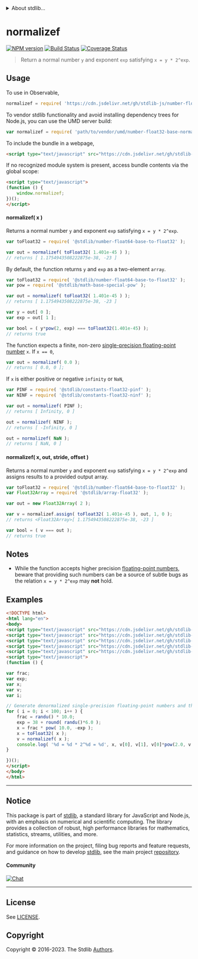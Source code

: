 <!--

@license Apache-2.0

Copyright (c) 2018 The Stdlib Authors.

Licensed under the Apache License, Version 2.0 (the "License");
you may not use this file except in compliance with the License.
You may obtain a copy of the License at

   http://www.apache.org/licenses/LICENSE-2.0

Unless required by applicable law or agreed to in writing, software
distributed under the License is distributed on an "AS IS" BASIS,
WITHOUT WARRANTIES OR CONDITIONS OF ANY KIND, either express or implied.
See the License for the specific language governing permissions and
limitations under the License.

-->


<details>
  <summary>
    About stdlib...
  </summary>
  <p>We believe in a future in which the web is a preferred environment for numerical computation. To help realize this future, we've built stdlib. stdlib is a standard library, with an emphasis on numerical and scientific computation, written in JavaScript (and C) for execution in browsers and in Node.js.</p>
  <p>The library is fully decomposable, being architected in such a way that you can swap out and mix and match APIs and functionality to cater to your exact preferences and use cases.</p>
  <p>When you use stdlib, you can be absolutely certain that you are using the most thorough, rigorous, well-written, studied, documented, tested, measured, and high-quality code out there.</p>
  <p>To join us in bringing numerical computing to the web, get started by checking us out on <a href="https://github.com/stdlib-js/stdlib">GitHub</a>, and please consider <a href="https://opencollective.com/stdlib">financially supporting stdlib</a>. We greatly appreciate your continued support!</p>
</details>

# normalizef

[![NPM version][npm-image]][npm-url] [![Build Status][test-image]][test-url] [![Coverage Status][coverage-image]][coverage-url] <!-- [![dependencies][dependencies-image]][dependencies-url] -->

> Return a normal number `y` and exponent `exp` satisfying `x = y * 2^exp`.



<section class="usage">

## Usage

To use in Observable,

```javascript
normalizef = require( 'https://cdn.jsdelivr.net/gh/stdlib-js/number-float32-base-normalize@v0.1.0-umd/browser.js' )
```

To vendor stdlib functionality and avoid installing dependency trees for Node.js, you can use the UMD server build:

```javascript
var normalizef = require( 'path/to/vendor/umd/number-float32-base-normalize/index.js' )
```

To include the bundle in a webpage,

```html
<script type="text/javascript" src="https://cdn.jsdelivr.net/gh/stdlib-js/number-float32-base-normalize@v0.1.0-umd/browser.js"></script>
```

If no recognized module system is present, access bundle contents via the global scope:

```html
<script type="text/javascript">
(function () {
    window.normalizef;
})();
</script>
```

#### normalizef( x )

Returns a normal number `y` and exponent `exp` satisfying `x = y * 2^exp`.

```javascript
var toFloat32 = require( '@stdlib/number-float64-base-to-float32' );

var out = normalizef( toFloat32( 1.401e-45 ) );
// returns [ 1.1754943508222875e-38, -23 ]
```

By default, the function returns `y` and `exp` as a two-element `array`.

```javascript
var toFloat32 = require( '@stdlib/number-float64-base-to-float32' );
var pow = require( '@stdlib/math-base-special-pow' );

var out = normalizef( toFloat32( 1.401e-45 ) );
// returns [ 1.1754943508222875e-38, -23 ]

var y = out[ 0 ];
var exp = out[ 1 ];

var bool = ( y*pow(2, exp) === toFloat32(1.401e-45) );
// returns true
```

The function expects a finite, non-zero [single-precision floating-point number][ieee754] `x`. If `x == 0`,

```javascript
var out = normalizef( 0.0 );
// returns [ 0.0, 0 ];
```

If `x` is either positive or negative `infinity` or `NaN`,

```javascript
var PINF = require( '@stdlib/constants-float32-pinf' );
var NINF = require( '@stdlib/constants-float32-ninf' );

var out = normalizef( PINF );
// returns [ Infinity, 0 ]

out = normalizef( NINF );
// returns [ -Infinity, 0 ]

out = normalizef( NaN );
// returns [ NaN, 0 ]
```

#### normalizef( x, out, stride, offset )

Returns a normal number `y` and exponent `exp` satisfying `x = y * 2^exp` and assigns results to a provided output array.

```javascript
var toFloat32 = require( '@stdlib/number-float64-base-to-float32' );
var Float32Array = require( '@stdlib/array-float32' );

var out = new Float32Array( 2 );

var v = normalizef.assign( toFloat32( 1.401e-45 ), out, 1, 0 );
// returns <Float32Array>[ 1.1754943508222875e-38, -23 ]

var bool = ( v === out );
// returns true
```

</section>

<!-- /.usage -->

<section class="notes">

## Notes

-   While the function accepts higher precision [floating-point numbers][ieee754], beware that providing such numbers can be a source of subtle bugs as the relation `x = y * 2^exp` may **not** hold.

</section>

<!-- /.notes -->

<section class="examples">

## Examples

<!-- eslint no-undef: "error" -->

```html
<!DOCTYPE html>
<html lang="en">
<body>
<script type="text/javascript" src="https://cdn.jsdelivr.net/gh/stdlib-js/random-base-randu@umd/browser.js"></script>
<script type="text/javascript" src="https://cdn.jsdelivr.net/gh/stdlib-js/math-base-special-round@umd/browser.js"></script>
<script type="text/javascript" src="https://cdn.jsdelivr.net/gh/stdlib-js/math-base-special-pow@umd/browser.js"></script>
<script type="text/javascript" src="https://cdn.jsdelivr.net/gh/stdlib-js/number-float64-base-to-float32@umd/browser.js"></script>
<script type="text/javascript" src="https://cdn.jsdelivr.net/gh/stdlib-js/number-float32-base-normalize@v0.1.0-umd/browser.js"></script>
<script type="text/javascript">
(function () {

var frac;
var exp;
var x;
var v;
var i;

// Generate denormalized single-precision floating-point numbers and then normalize them...
for ( i = 0; i < 100; i++ ) {
    frac = randu() * 10.0;
    exp = 38 + round( randu()*6.0 );
    x = frac * pow( 10.0, -exp );
    x = toFloat32( x );
    v = normalizef( x );
    console.log( '%d = %d * 2^%d = %d', x, v[0], v[1], v[0]*pow(2.0, v[1]) );
}

})();
</script>
</body>
</html>
```

</section>

<!-- /.examples -->

<!-- C interface documentation. -->



<!-- Section for related `stdlib` packages. Do not manually edit this section, as it is automatically populated. -->

<section class="related">

</section>

<!-- /.related -->

<!-- Section for all links. Make sure to keep an empty line after the `section` element and another before the `/section` close. -->


<section class="main-repo" >

* * *

## Notice

This package is part of [stdlib][stdlib], a standard library for JavaScript and Node.js, with an emphasis on numerical and scientific computing. The library provides a collection of robust, high performance libraries for mathematics, statistics, streams, utilities, and more.

For more information on the project, filing bug reports and feature requests, and guidance on how to develop [stdlib][stdlib], see the main project [repository][stdlib].

#### Community

[![Chat][chat-image]][chat-url]

---

## License

See [LICENSE][stdlib-license].


## Copyright

Copyright &copy; 2016-2023. The Stdlib [Authors][stdlib-authors].

</section>

<!-- /.stdlib -->

<!-- Section for all links. Make sure to keep an empty line after the `section` element and another before the `/section` close. -->

<section class="links">

[npm-image]: http://img.shields.io/npm/v/@stdlib/number-float32-base-normalize.svg
[npm-url]: https://npmjs.org/package/@stdlib/number-float32-base-normalize

[test-image]: https://github.com/stdlib-js/number-float32-base-normalize/actions/workflows/test.yml/badge.svg?branch=v0.1.0
[test-url]: https://github.com/stdlib-js/number-float32-base-normalize/actions/workflows/test.yml?query=branch:v0.1.0

[coverage-image]: https://img.shields.io/codecov/c/github/stdlib-js/number-float32-base-normalize/main.svg
[coverage-url]: https://codecov.io/github/stdlib-js/number-float32-base-normalize?branch=main

<!--

[dependencies-image]: https://img.shields.io/david/stdlib-js/number-float32-base-normalize.svg
[dependencies-url]: https://david-dm.org/stdlib-js/number-float32-base-normalize/main

-->

[chat-image]: https://img.shields.io/gitter/room/stdlib-js/stdlib.svg
[chat-url]: https://app.gitter.im/#/room/#stdlib-js_stdlib:gitter.im

[stdlib]: https://github.com/stdlib-js/stdlib

[stdlib-authors]: https://github.com/stdlib-js/stdlib/graphs/contributors

[umd]: https://github.com/umdjs/umd
[es-module]: https://developer.mozilla.org/en-US/docs/Web/JavaScript/Guide/Modules

[deno-url]: https://github.com/stdlib-js/number-float32-base-normalize/tree/deno
[umd-url]: https://github.com/stdlib-js/number-float32-base-normalize/tree/umd
[esm-url]: https://github.com/stdlib-js/number-float32-base-normalize/tree/esm
[branches-url]: https://github.com/stdlib-js/number-float32-base-normalize/blob/main/branches.md

[stdlib-license]: https://raw.githubusercontent.com/stdlib-js/number-float32-base-normalize/main/LICENSE

[ieee754]: https://en.wikipedia.org/wiki/IEEE_754-1985

</section>

<!-- /.links -->
